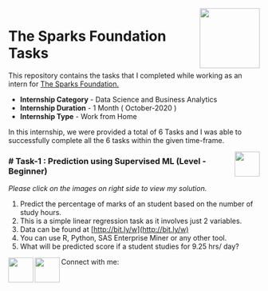 <img align = right height = 120 width = 120 src = https://www.thesparksfoundationsingapore.org/images/logo_small.png>

#  The Sparks Foundation Tasks


This repository contains the tasks that I completed while working as an intern for [The Sparks Foundation.](https://www.thesparksfoundationsingapore.org/)
- **Internship Category** - Data Science and Business Analytics
- **Internship Duration** - 1 Month ( October-2020 )
- **Internship Type** - Work from Home

In this internship, we were provided a total of 6 Tasks and I was able to successfully complete all the 6 tasks within the given time-frame.

[<img align = right height = 50 width = 50 src = https://cdn4.iconfinder.com/data/icons/logos-and-brands/512/267_Python_logo-512.png>](https://github.com/riyasoni1/The-Sparks-Foundation/blob/main/Prediction%20Using%20Supervised%20Learning.ipynb)


### # Task-1 : Prediction using Supervised ML (Level - Beginner)
_Please click on the images on right side to view my solution._

1. Predict the percentage of marks of an student based on the number of study hours.
2. This is a simple linear regression task as it involves just 2 variables.
4. Data can be found at [http://bit.ly/w](http://bit.ly/w)
5. You can use R, Python, SAS Enterprise Miner or any other tool.
6. What will be predicted score if a student studies for 9.25 hrs/ day?

Connect with me:
[<img align = left height = 50 width = 50 src = https://cdn4.iconfinder.com/data/icons/social-media-free-13/32/Github_social_media_logo-512.png>](https://github.com/riyasoni1)
[<img align = left height = 50 width = 50 src = https://cdn1.iconfinder.com/data/icons/logotypes/32/circle-linkedin-512.png>](https://www.linkedin.com/in/riyasoni7/)
